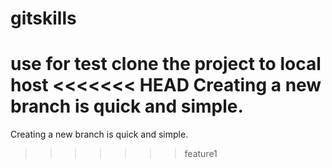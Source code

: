 # gitskills
use for test clone the project to local host
<<<<<<< HEAD
Creating a new branch is quick and simple.
=======
Creating a new branch is quick and simple.
>>>>>>> feature1

